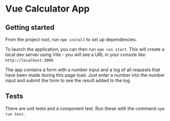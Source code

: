 # Vue Calculator App

## Getting started

From the project root, run `npm install` to set up dependencies.

To launch the application, you can then run `npm run start`. This will create a local dev server using Vite - you will see a URL in your console like `http://localhost:3000`.

The app contains a form with a number input and a log of all requests that have been made during this page load. Just enter a number into the number input and submit the form to see the result added to the log.

## Tests

There are unit tests and a component test. Run these with the command `npm run test`.
